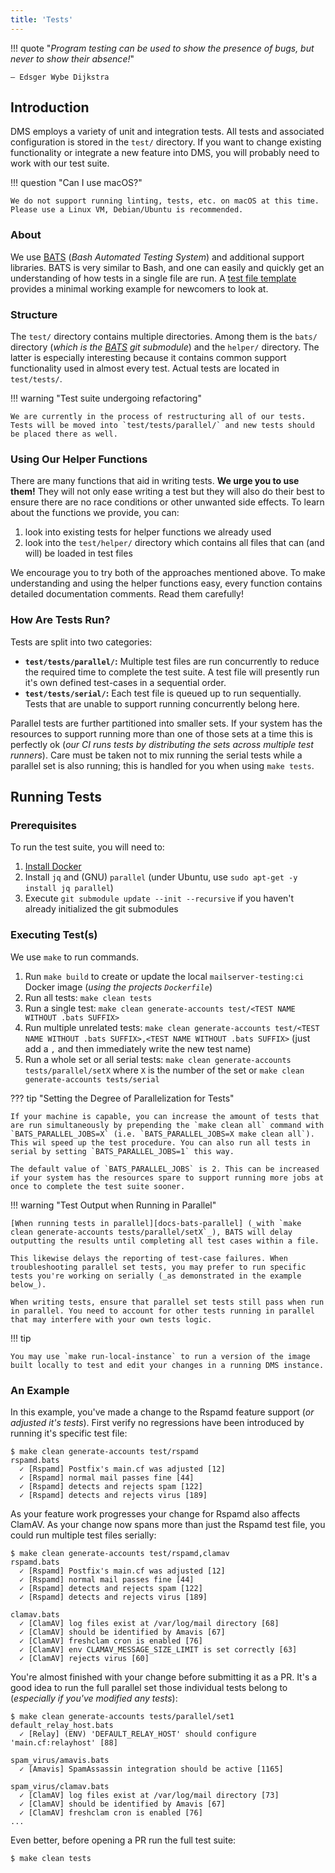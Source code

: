 ```yaml
---
title: 'Tests'
---
```


!!! quote "_Program testing can be used to show the presence of bugs, but never to show their absence!_"

    – Edsger Wybe Dijkstra

## Introduction

DMS employs a variety of unit and integration tests. All tests and associated configuration is stored in the `test/` directory. If you want to change existing functionality or integrate a new feature into DMS, you will probably need to work with our test suite.

!!! question "Can I use macOS?"

    We do not support running linting, tests, etc. on macOS at this time. Please use a Linux VM, Debian/Ubuntu is recommended.

### About

We use [BATS] (_Bash Automated Testing System_) and additional support libraries. BATS is very similar to Bash, and one can easily and quickly get an understanding of how tests in a single file are run. A [test file template][template-test] provides a minimal working example for newcomers to look at.

### Structure

The `test/` directory contains multiple directories. Among them is the `bats/` directory (_which is the [BATS] git submodule_) and the `helper/` directory. The latter is especially interesting because it contains common support functionality used in almost every test. Actual tests are located in `test/tests/`.

!!! warning "Test suite undergoing refactoring"

    We are currently in the process of restructuring all of our tests. Tests will be moved into `test/tests/parallel/` and new tests should be placed there as well.

### Using Our Helper Functions

There are many functions that aid in writing tests. **We urge you to use them!** They will not only ease writing a test but they will also do their best to ensure there are no race conditions or other unwanted side effects. To learn about the functions we provide, you can:

1. look into existing tests for helper functions we already used
2. look into the `test/helper/` directory which contains all files that can (and will) be loaded in test files

We encourage you to try both of the approaches mentioned above. To make understanding and using the helper functions easy, every function contains detailed documentation comments. Read them carefully!

### How Are Tests Run?

Tests are split into two categories:

- **`test/tests/parallel/`:** Multiple test files are run concurrently to reduce the required time to complete the test suite. A test file will presently run it's own defined test-cases in a sequential order.
- **`test/tests/serial/`:** Each test file is queued up to run sequentially. Tests that are unable to support running concurrently belong here.

Parallel tests are further partitioned into smaller sets. If your system has the resources to support running more than one of those sets at a time this is perfectly ok (_our CI runs tests by distributing the sets across multiple test runners_). Care must be taken not to mix running the serial tests while a parallel set is also running; this is handled for you when using `make tests`.

## Running Tests

### Prerequisites

To run the test suite, you will need to:

1. [Install Docker][get-docker]
2. Install `jq` and (GNU) `parallel` (under Ubuntu, use `sudo apt-get -y install jq parallel`)
3. Execute `git submodule update --init --recursive` if you haven't already initialized the git submodules

### Executing Test(s)

We use `make` to run commands.

1. Run `make build` to create or update the local `mailserver-testing:ci` Docker image (_using the projects `Dockerfile`_)
2. Run all tests: `make clean tests`
3. Run a single test: `make clean generate-accounts test/<TEST NAME WITHOUT .bats SUFFIX>`
4. Run multiple unrelated tests: `make clean generate-accounts test/<TEST NAME WITHOUT .bats SUFFIX>,<TEST NAME WITHOUT .bats SUFFIX>` (just add a `,` and then immediately write the new test name)
5. Run a whole set or all serial tests: `make clean generate-accounts tests/parallel/setX` where `X` is the number of the set or `make clean generate-accounts tests/serial`

??? tip "Setting the Degree of Parallelization for Tests"

    If your machine is capable, you can increase the amount of tests that are run simultaneously by prepending the `make clean all` command with `BATS_PARALLEL_JOBS=X` (i.e. `BATS_PARALLEL_JOBS=X make clean all`). This wil speed up the test procedure. You can also run all tests in serial by setting `BATS_PARALLEL_JOBS=1` this way.

    The default value of `BATS_PARALLEL_JOBS` is 2. This can be increased if your system has the resources spare to support running more jobs at once to complete the test suite sooner.

!!! warning "Test Output when Running in Parallel"

    [When running tests in parallel][docs-bats-parallel] (_with `make clean generate-accounts tests/parallel/setX`_), BATS will delay outputting the results until completing all test cases within a file.

    This likewise delays the reporting of test-case failures. When troubleshooting parallel set tests, you may prefer to run specific tests you're working on serially (_as demonstrated in the example below_).

    When writing tests, ensure that parallel set tests still pass when run in parallel. You need to account for other tests running in parallel that may interfere with your own tests logic.

!!! tip

    You may use `make run-local-instance` to run a version of the image built locally to test and edit your changes in a running DMS instance.

### An Example

In this example, you've made a change to the Rspamd feature support (_or adjusted it's tests_). First verify no regressions have been introduced by running it's specific test file:

```console
$ make clean generate-accounts test/rspamd
rspamd.bats
  ✓ [Rspamd] Postfix's main.cf was adjusted [12]
  ✓ [Rspamd] normal mail passes fine [44]
  ✓ [Rspamd] detects and rejects spam [122]
  ✓ [Rspamd] detects and rejects virus [189]
```

As your feature work progresses your change for Rspamd also affects ClamAV. As your change now spans more than just the Rspamd test file, you could run multiple test files serially:

```console
$ make clean generate-accounts test/rspamd,clamav
rspamd.bats
  ✓ [Rspamd] Postfix's main.cf was adjusted [12]
  ✓ [Rspamd] normal mail passes fine [44]
  ✓ [Rspamd] detects and rejects spam [122]
  ✓ [Rspamd] detects and rejects virus [189]

clamav.bats
  ✓ [ClamAV] log files exist at /var/log/mail directory [68]
  ✓ [ClamAV] should be identified by Amavis [67]
  ✓ [ClamAV] freshclam cron is enabled [76]
  ✓ [ClamAV] env CLAMAV_MESSAGE_SIZE_LIMIT is set correctly [63]
  ✓ [ClamAV] rejects virus [60]
```

You're almost finished with your change before submitting it as a PR. It's a good idea to run the full parallel set those individual tests belong to (_especially if you've modified any tests_):

```console
$ make clean generate-accounts tests/parallel/set1
default_relay_host.bats
  ✓ [Relay] (ENV) 'DEFAULT_RELAY_HOST' should configure 'main.cf:relayhost' [88]

spam_virus/amavis.bats
  ✓ [Amavis] SpamAssassin integration should be active [1165]

spam_virus/clamav.bats
  ✓ [ClamAV] log files exist at /var/log/mail directory [73]
  ✓ [ClamAV] should be identified by Amavis [67]
  ✓ [ClamAV] freshclam cron is enabled [76]
...
```

Even better, before opening a PR run the full test suite:

```console
$ make clean tests
```

[BATS]: https://github.com/bats-core/bats-core
[template-test]: https://github.com/docker-mailserver/docker-mailserver/blob/master/test/tests/parallel/set2/template.bats
[testing-prs]: https://github.com/docker-mailserver/docker-mailserver/blob/master/.github/workflows/test_merge_requests.yml
[get-docker]: https://docs.docker.com/get-docker/
[docs-bats-parallel]: https://bats-core.readthedocs.io/en/v1.8.2/usage.html#parallel-execution
